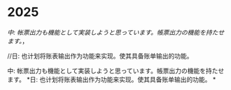 # 2025

*中: 帐票出力も機能として実装しようと思っています。帳票出力の機能を持たせます。*，

//日: 也计划将账表输出作为功能来实现。使其具备账单输出的功能。 

中: 帐票出力も機能として実装しようと思っています。帳票出力の機能を持たせます。
*日: 也计划将账表输出作为功能来实现。使其具备账单输出的功能。 *





